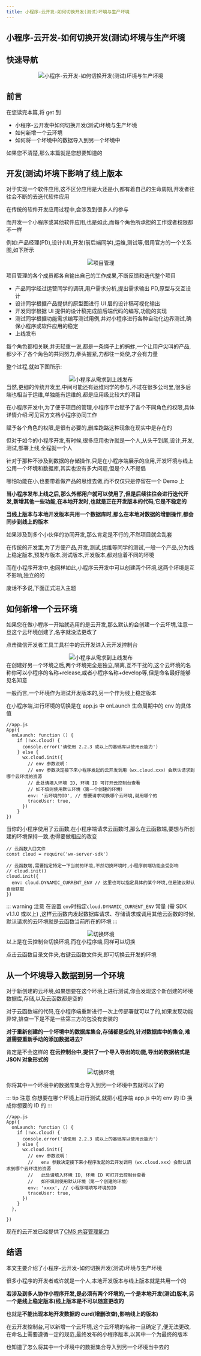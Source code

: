 ```yaml
---
title: 小程序-云开发-如何切换开发(测试)坏境与生产坏境
---
```


## 小程序-云开发-如何切换开发(测试)坏境与生产坏境

## 快速导航

<TOC />

<div align="center">
<img class="medium-zoom lazy" loading="lazy" src="../images/switch-dev-and-product/product01.jpg" alt="小程序-云开发-如何切换开发(测试)坏境与生产坏境" />
</div>

## 前言

在您读完本篇,将 get 到

- 小程序-云开发中如何切换开发(测试)坏境与生产坏境
- 如何新增一个云环境
- 如何将一个坏境中的数据导入到另一个坏境中

如果您不清楚,那么本篇就是您想要知道的

## 开发(测试)坏境下影响了线上版本

对于实现一个软件应用,这不区分应用是大还是小,都有着自己的生命周期,开发者往往会不断的去迭代软件应用

在传统的软件开发应用过程中,会涉及到很多人的参与

而开发一个小程序或其他软件应用,也是如此,而每个角色所承担的工作或者权限都不一样

例如:产品经理(PD),设计(UI),开发(前后端同学),运维,测试等,借用官方的一个关系图,如下所示

<div align="center">
<img class="medium-zoom lazy" loading="lazy" src="../images/switch-dev-and-product/product02.jpg" alt="项目管理" />
</div>

项目管理的各个成员都各自输出自己的工作成果,不断反馈和迭代整个项目

- 产品同学经过运营同学的调研,用户需求分析,提出需求输出 PD,原型与交互设计
- 设计同学根据产品提供的原型图进行 UI 层的设计稿可视化输出
- 开发同学根据 UI 提供的设计稿完成前后端代码的编写,功能的实现
- 测试同学根据功能需求编写测试用例,并对小程序进行各种自动化边界测试,确保小程序或软件应用的稳定
- 上线发布

每个角色都相关联,并无轻重一说,都是一条绳子上的蚂蚱,一个让用户尖叫的产品,都少不了各个角色的共同努力,拳头握紧,力都往一处使,才会有力量

整个过程,就如下图所示:

<div align="center">
<img class="medium-zoom lazy" loading="lazy" src="../images/switch-dev-and-product/product03.jpg" alt="小程序从需求到上线发布" />
</div>
当然,更细的传统开发里,中间可能还有运维同学的参与,不过在很多公司里,很多后端也相当于运维,单独能有运维的,都是应用级比较大的项目

在小程序开发中,为了便于项目的管理,小程序平台赋予了各个不同角色的权限,具体详情介绍:可见官方文档小程序协同工作

赋予各个角色的权限,是很有必要的,删库跑路这种现象在现实中是存在的

但对于如今的小程序开发,有时候,很多应用也许就是一个人,从头干到尾,设计,开发,测试,部署上线,全程就一个人

针对于那种不涉及到数据的存储操作,只是在小程序端展示的应用,开发坏境与线上公用一个坏境和数据库,其实也没有多大问题,但是个人不提倡

哪怕功能在小,也要带着做产品的思维去做,而不仅仅只是停留在一个 Demo 上

**当小程序发布上线之后,那么外部用户就可以使用了,但是后续往往会进行迭代开发,新增其他一些功能,在本地开发时,也就是正在开发版本的代码,它是不稳定的**

**当线上版本与本地开发版本共用一个数据库时,那么在本地对数据的增删操作,都会同步到线上的版本**

如果涉及到多个小伙伴的协同开发,那么肯定是不行的,不然项目就会乱套

在传统的开发里,为了方便产品,开发,测试,运维等同学的测试,一般一个产品,分为线上稳定版本,预发布版本,测试版本,开发版本,都对应着不同的坏境

而在小程序开发中,也同样如此,小程序云开发中可以创建两个环境,这两个坏境是互不影响,独立的的

废话不多说,下面正式进入主题

## 如何新增一个云环境

如果您在做小程序一开始就选用的是云开发,那么默认的会创建一个云坏境,注意一旦这个云坏境创建了,名字就没法更改了

点击微信开发者工具工具栏中的云开发进入云开发控制台

<div align="center">
<img class="medium-zoom lazy" loading="lazy" src="../images/switch-dev-and-product/product04.jpg" alt="小程序从需求到上线发布" />
</div>
在创建好另一个环境之后,两个坏境完全是独立,隔离,互不干扰的,这个云坏境的名称你可以小程序的名称+release,或者小程序名称+develop等,但是命名最好能够见名知意

一般而言,一个坏境作为测试开发版本的,另一个作为线上稳定版本

在小程序端,进行坏境的切换是在 app.js 中 onLaunch 生命周期中的 env 的具体值

```
//app.js
App({
  onLaunch: function () {
    if (!wx.cloud) {
      console.error('请使用 2.2.3 或以上的基础库以使用云能力')
    } else {
      wx.cloud.init({
        // env 参数说明：
        // env 参数决定接下来小程序发起的云开发调用（wx.cloud.xxx）会默认请求到哪个云环境的资源
        // 此处请填入环境 ID, 环境 ID 可打开云控制台查看
        // 如不填则使用默认环境（第一个创建的环境）
        env: '云坏境的ID', // 想要请求切换哪个云环境,就用哪个的
        traceUser: true,
      })
    }
})
```

当你的小程序使用了云函数,在小程序端请求云函数时,那么在云函数端,要想与所创建的环境保持一致,也得要做相应的改变

```
// 云函数入口文件
const cloud = require('wx-server-sdk')

// 云函数端,需要指定特定一下当前的环境,不然切换环境时,小程序前端功能会受影响
// cloud.init()
cloud.init({
  env: cloud.DYNAMIC_CURRENT_ENV // 这里也可以指定具体的某个坏境,但是建议默认自动获取
})
```

::: warning 注意
在设置 `env`时指定`cloud.DYNAMIC_CURRENT_ENV` 常量 (需 SDK v1.1.0 或以上) ,这样云函数内发起数据库请求、存储请求或调用其他云函数的时候,默认请求的云环境就是云函数当前所在的环境
:::

<div align="center">
<img class="medium-zoom lazy" loading="lazy" src="../images/switch-dev-and-product/product05.jpg" alt="切换环境" />
</div>
以上是在云控制台切换环境,而在小程序端,同样可以切换

点击云函数目录文件夹,右键云函数文件夹,即可切换云开发的环境

## 从一个坏境导入数据到另一个环境

对于新创建的云坏境,如果想要在这个坏境上进行测试,你会发现这个新创建的坏境数据库,存储,以及云函数都是空的

对于云函数端的代码,在小程序端重新进行一次上传部署就可以了的,如果发现功能异常,排查一下是不是一些第三方的包没有安装的

**对于重新创建的一个坏境中的数据库集合,存储都是空的,针对数据库中的集合,难道需要重新手动的添加数据进去?**

肯定是不会这样的 **在云控制台中,提供了一个导入导出的功能,导出的数据格式是 JSON 对象形式的**

<div align="center">
<img class="medium-zoom lazy" loading="lazy" src="../images/switch-dev-and-product/product06.jpg" alt="切换环境" />
</div>

你将其中一个坏境中的数据库集合导入到另一个坏境中去就可以了的

::: tip 注意
你想要在哪个坏境上进行测试,就把小程序端 app.js 中的 env 的 ID 换成你想要的 ID 的
:::

```
//app.js
App({
  onLaunch: function () {
    if (!wx.cloud) {
      console.error('请使用 2.2.3 或以上的基础库以使用云能力')
    } else {
      wx.cloud.init({
        // env 参数说明：
        //   env 参数决定接下来小程序发起的云开发调用（wx.cloud.xxx）会默认请求到哪个云环境的资源
        //   此处请填入环境 ID, 环境 ID 可打开云控制台查看
        //   如不填则使用默认环境（第一个创建的环境）
        env: 'xxxx', // 小程序端填写坏境的ID
        traceUser: true,
      })
    }
  },

})

```

现在的云开发已经提供了[CMS 内容管理能力](https://docs.cloudbase.net/extension/abilities/cms.html)

## 结语

本文主要介绍了小程序-云开发-如何切换开发(测试)坏境与生产坏境

很多小程序的开发者或许就是一个人,本地开发版本与线上版本就是共用一个的

**若涉及到多人协作小程序开发,是必须有两个坏境的,一个是本地开发(测试)版本,另一个是线上稳定版本(线上版本是不可以随意更改的**

也就是**不能出现本地开发数据的 curd(增删改查),影响线上的版本)**

在云开发控制台,可以新增一个云坏境,这个云坏境的名称一旦确定了,便无法更改,在命名上需要遵循一定的规范,最终发布的小程序版本,以其中一个为最终的版本

也知道了怎么将其中一个坏境中的数据集合导入到另一个坏境当中去的

<footer-FooterLink :isShareLink="true" :isDaShang="true" />
